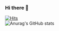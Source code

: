 ### Hi there 👋
[![Hits](https://hits.seeyoufarm.com/api/count/incr/badge.svg?url=https%3A%2F%2Fgithub.com%2Fzero2top&count_bg=%23FF88D6&title_bg=%23141414&icon=java.svg&icon_color=%23FFFFFF&title=hits&edge_flat=false)](https://hits.seeyoufarm.com)  
![Anurag's GitHub stats](https://github-readme-stats.vercel.app/api?username=anuraghazra&show_icons=true&theme=transparent)



<!--
**zero2top/zero2top** is a ✨ _special_ ✨ repository because its `README.md` (this file) appears on your GitHub profile.

Here are some ideas to get you started:

- 🔭 I’m currently working on ...
- 🌱 I’m currently learning ...
- 👯 I’m looking to collaborate on ...
- 🤔 I’m looking for help with ...
- 💬 Ask me about ...
- 📫 How to reach me: ...
- 😄 Pronouns: ...
- ⚡ Fun fact: ...
-->
